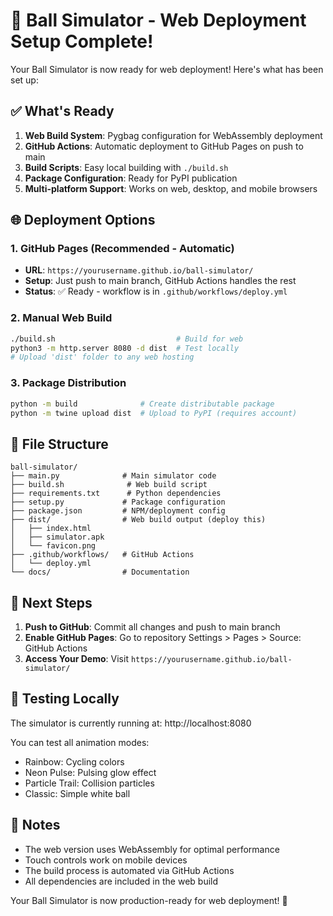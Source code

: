 # 🚀 Ball Simulator - Web Deployment Setup Complete!

Your Ball Simulator is now ready for web deployment! Here's what has been set up:

## ✅ What's Ready

1. **Web Build System**: Pygbag configuration for WebAssembly deployment
2. **GitHub Actions**: Automatic deployment to GitHub Pages on push to main
3. **Build Scripts**: Easy local building with `./build.sh`
4. **Package Configuration**: Ready for PyPI publication
5. **Multi-platform Support**: Works on web, desktop, and mobile browsers

## 🌐 Deployment Options

### 1. GitHub Pages (Recommended - Automatic)
- **URL**: `https://yourusername.github.io/ball-simulator/`
- **Setup**: Just push to main branch, GitHub Actions handles the rest
- **Status**: ✅ Ready - workflow is in `.github/workflows/deploy.yml`

### 2. Manual Web Build
```bash
./build.sh                           # Build for web
python3 -m http.server 8080 -d dist  # Test locally
# Upload 'dist' folder to any web hosting
```

### 3. Package Distribution
```bash
python -m build              # Create distributable package
python -m twine upload dist  # Upload to PyPI (requires account)
```

## 📁 File Structure
```
ball-simulator/
├── main.py              # Main simulator code
├── build.sh              # Web build script
├── requirements.txt      # Python dependencies
├── setup.py             # Package configuration
├── package.json         # NPM/deployment config
├── dist/                # Web build output (deploy this)
│   ├── index.html
│   ├── simulator.apk
│   └── favicon.png
├── .github/workflows/   # GitHub Actions
│   └── deploy.yml
└── docs/                # Documentation
```

## 🎯 Next Steps

1. **Push to GitHub**: Commit all changes and push to main branch
2. **Enable GitHub Pages**: Go to repository Settings > Pages > Source: GitHub Actions
3. **Access Your Demo**: Visit `https://yourusername.github.io/ball-simulator/`

## 🔧 Testing Locally

The simulator is currently running at: http://localhost:8080

You can test all animation modes:
- Rainbow: Cycling colors
- Neon Pulse: Pulsing glow effect  
- Particle Trail: Collision particles
- Classic: Simple white ball

## 📝 Notes

- The web version uses WebAssembly for optimal performance
- Touch controls work on mobile devices
- The build process is automated via GitHub Actions
- All dependencies are included in the web build

Your Ball Simulator is now production-ready for web deployment! 🎉
